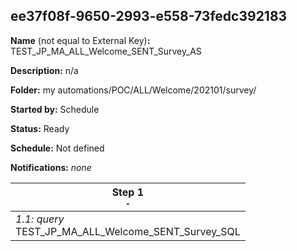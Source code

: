 ## ee37f08f-9650-2993-e558-73fedc392183

**Name** (not equal to External Key)**:** TEST_JP_MA_ALL_Welcome_SENT_Survey_AS

**Description:** n/a

**Folder:** my automations/POC/ALL/Welcome/202101/survey/

**Started by:** Schedule

**Status:** Ready

**Schedule:** Not defined

**Notifications:** _none_


| Step 1<br>_<small>-</small>_ |
| --- |
| _1.1: query_<br>TEST_JP_MA_ALL_Welcome_SENT_Survey_SQL |
